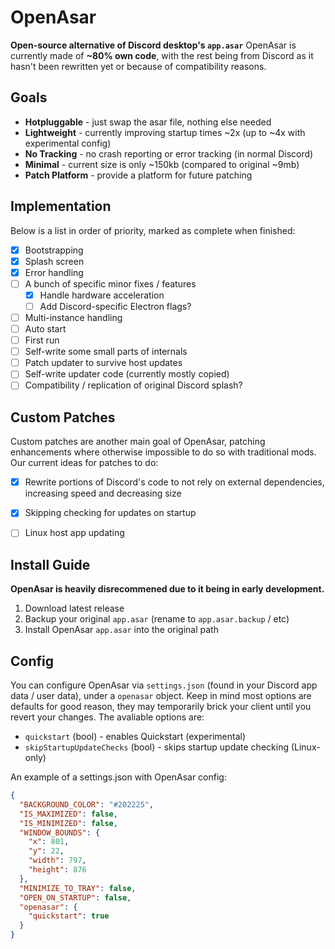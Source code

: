 # OpenAsar
**Open-source alternative of Discord desktop's `app.asar`** OpenAsar is currently made of **~80% own code**, with the rest being from Discord as it hasn't been rewritten yet or because of compatibility reasons.

## Goals
- **Hotpluggable** - just swap the asar file, nothing else needed
- **Lightweight** - currently improving startup times ~2x (up to ~4x with experimental config)
- **No Tracking** - no crash reporting or error tracking (in normal Discord)
- **Minimal** - current size is only ~150kb (compared to original ~9mb)
- **Patch Platform** - provide a platform for future patching

## Implementation
Below is a list in order of priority, marked as complete when finished:
- [X] Bootstrapping
- [X] Splash screen
- [X] Error handling
- [ ] A bunch of specific minor fixes / features
  - [X] Handle hardware acceleration
  - [ ] Add Discord-specific Electron flags?
- [ ] Multi-instance handling
- [ ] Auto start
- [ ] First run
- [ ] Self-write some small parts of internals
- [ ] Patch updater to survive host updates
- [ ] Self-write updater code (currently mostly copied)
- [ ] Compatibility / replication of original Discord splash?

## Custom Patches
Custom patches are another main goal of OpenAsar, patching enhancements where otherwise impossible to do so with traditional mods. Our current ideas for patches to do:
- [X] Rewrite portions of Discord's code to not rely on external dependencies, increasing speed and decreasing size
- [X] Skipping checking for updates on startup
- [ ] Linux host app updating


## Install Guide
**OpenAsar is heavily disrecommened due to it being in early development.**
1. Download latest release
4. Backup your original `app.asar` (rename to `app.asar.backup` / etc)
5. Install OpenAsar `app.asar` into the original path

## Config
You can configure OpenAsar via `settings.json` (found in your Discord app data / user data), under a `openasar` object. Keep in mind most options are defaults for good reason, they may temporarily brick your client until you revert your changes. The avaliable options are:
- `quickstart` (bool) - enables Quickstart (experimental)
- `skipStartupUpdateChecks` (bool) - skips startup update checking (Linux-only)

An example of a settings.json with OpenAsar config:
```json
{
  "BACKGROUND_COLOR": "#202225",
  "IS_MAXIMIZED": false,
  "IS_MINIMIZED": false,
  "WINDOW_BOUNDS": {
    "x": 801,
    "y": 22,
    "width": 797,
    "height": 876
  },
  "MINIMIZE_TO_TRAY": false,
  "OPEN_ON_STARTUP": false,
  "openasar": {
    "quickstart": true
  }
}
```